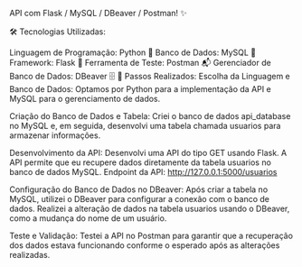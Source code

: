 API com Flask / MySQL / DBeaver / Postman! ✨

🛠️ Tecnologias Utilizadas:

Linguagem de Programação: Python 🐍
Banco de Dados: MySQL 💾
Framework: Flask 🚀
Ferramenta de Teste: Postman 📬
Gerenciador de Banco de Dados: DBeaver 🗄️
🔧 Passos Realizados:
Escolha da Linguagem e Banco de Dados:
Optamos por Python para a implementação da API e MySQL para o gerenciamento de dados.

Criação do Banco de Dados e Tabela:
Criei o banco de dados api_database no MySQL e, em seguida, desenvolvi uma tabela chamada usuarios para armazenar informações.

Desenvolvimento da API:
Desenvolvi uma API do tipo GET usando Flask. A API permite que eu recupere dados diretamente da tabela usuarios no banco de dados MySQL.
Endpoint da API: http://127.0.0.1:5000/usuarios

Configuração do Banco de Dados no DBeaver:
Após criar a tabela no MySQL, utilizei o DBeaver para configurar a conexão com o banco de dados.
Realizei a alteração de dados na tabela usuarios usando o DBeaver, como a mudança do nome de um usuário.

Teste e Validação:
Testei a API no Postman para garantir que a recuperação dos dados estava funcionando conforme o esperado após as alterações realizadas.
